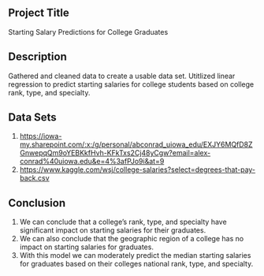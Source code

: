 ## Project Title
   Starting Salary Predictions for College Graduates
## Description
   Gathered and cleaned data to create a usable data set. Utitlized linear regression to predict starting salaries for college students based on college rank, type, and specialty.
## Data Sets
   1. https://iowa-my.sharepoint.com/:x:/g/personal/abconrad_uiowa_edu/EXJY6MQfD8ZGnwepqQm9oYEBKkfHvh-KFkTxs2Cj48yCgw?email=alex-conrad%40uiowa.edu&e=4%3afPJo9i&at=9
   2. https://www.kaggle.com/wsj/college-salaries?select=degrees-that-pay-back.csv
## Conclusion
   1. We can conclude that a college’s rank, type, and specialty have significant impact on starting salaries for their graduates. 
   2. We can also conclude that the geographic region of a college has no impact on starting salaries for graduates.
   3. With this model we can moderately predict the median starting salaries for graduates based on their colleges national rank, type, and specialty.
